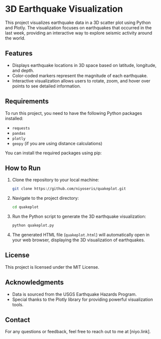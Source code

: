 # 3D Earthquake Visualization

This project visualizes earthquake data in a 3D scatter plot using Python and Plotly. The visualization focuses on earthquakes that occurred in the last week, providing an interactive way to explore seismic activity around the world.

## Features

- Displays earthquake locations in 3D space based on latitude, longitude, and depth.
- Color-coded markers represent the magnitude of each earthquake.
- Interactive visualization allows users to rotate, zoom, and hover over points to see detailed information.

## Requirements

To run this project, you need to have the following Python packages installed:

- `requests`
- `pandas`
- `plotly`
- `geopy` (if you are using distance calculations)

You can install the required packages using pip:


## How to Run

1. Clone the repository to your local machine:

   ```bash
   git clone https://github.com/niyoseris/quakeplot.git
   ```

2. Navigate to the project directory:

   ```bash
   cd quakeplot
   ```

3. Run the Python script to generate the 3D earthquake visualization:

   ```bash
   python quakeplot.py
   ```

4. The generated HTML file (`quakeplot.html`) will automatically open in your web browser, displaying the 3D visualization of earthquakes.

## License

This project is licensed under the MIT License. 

## Acknowledgments

- Data is sourced from the USGS Earthquake Hazards Program.
- Special thanks to the Plotly library for providing powerful visualization tools.

## Contact

For any questions or feedback, feel free to reach out to me at [niyo.link].
